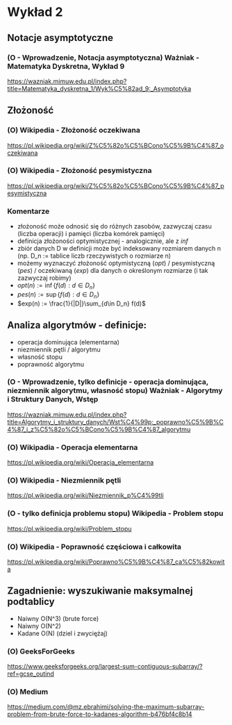 # Wykład 2

## Notacje asymptotyczne

### (O - Wprowadzenie, Notacja asymptotyczna) Ważniak - Matematyka Dyskretna, Wykład 9
https://wazniak.mimuw.edu.pl/index.php?title=Matematyka_dyskretna_1/Wyk%C5%82ad_9:_Asymptotyka


## Złożoność

### (O) Wikipedia - Złożoność oczekiwana
https://pl.wikipedia.org/wiki/Z%C5%82o%C5%BCono%C5%9B%C4%87_oczekiwana

### (O) Wikipedia - Złożoność pesymistyczna
https://pl.wikipedia.org/wiki/Z%C5%82o%C5%BCono%C5%9B%C4%87_pesymistyczna

### Komentarze
- złożoność może odnosić się do różnych zasobów, zazwyczaj czasu (liczba operacji) i pamięci (liczba komórek pamięci)
- definicja złożoności optymistycznej - analogicznie, ale z $inf$
- zbiór danych D w definicji może być indeksowany rozmiarem danych n (np. D_n := tablice liczb rzeczywistych o rozmiarze n)
- możemy wyznaczyć złożoność optymistyczną ($opt$) / pesymistyczną  ($pes$) / oczekiwaną ($exp$) dla danych o określonym rozmiarze (i tak zazwyczaj robimy)
- $opt(n) := \inf\{f(d):d\in D_n\}$
- $pes(n) := \sup\{f(d):d\in D_n\}$
- $exp(n) := \frac{1}{|D|}\sum_{d\in D_n} f(d)$


## Analiza algorytmów - definicje:
- operacja dominująca (elementarna)
- niezmiennik pętli / algorytmu
- własność stopu
- poprawność algorytmu


### (O - Wprowadzenie, tylko definicje - operacja dominująca, niezmiennik algorytmu, własność stopu) Ważniak - Algorytmy i Struktury Danych, Wstęp 
https://wazniak.mimuw.edu.pl/index.php?title=Algorytmy_i_struktury_danych/Wst%C4%99p:_poprawno%C5%9B%C4%87_i_z%C5%82o%C5%BCono%C5%9B%C4%87_algorytmu

### (O) Wikipadia - Operacja elementarna
https://pl.wikipedia.org/wiki/Operacja_elementarna

### (O) Wikipedia - Niezmiennik pętli
https://pl.wikipedia.org/wiki/Niezmiennik_p%C4%99tli

### (O - tylko definicja problemu stopu) Wikipedia - Problem stopu
https://pl.wikipedia.org/wiki/Problem_stopu

### (O) Wikipedia - Poprawność częściowa i całkowita
https://pl.wikipedia.org/wiki/Poprawno%C5%9B%C4%87_ca%C5%82kowita


## Zagadnienie: wyszukiwanie maksymalnej podtablicy
- Naiwny O(N^3) (brute force)
- Naiwny O(N^2)
- Kadane O(N) (dziel i zwyciężaj)

### (O) GeeksForGeeks
https://www.geeksforgeeks.org/largest-sum-contiguous-subarray/?ref=gcse_outind


### (O) Medium
https://medium.com/@mz.ebrahimi/solving-the-maximum-subarray-problem-from-brute-force-to-kadanes-algorithm-b476bf4c8b14


<!-- Algorytm 2. Szukanie sumy -->
